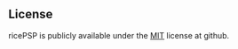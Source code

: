 
## License

ricePSP is publicly available under the [MIT](http://opensource.org/licenses/MIT) license at github.
